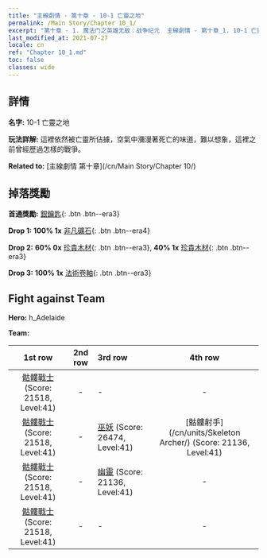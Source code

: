 ```yaml
---
title: "主線劇情 - 第十章 - 10-1 亡靈之地"
permalink: /Main Story/Chapter 10_1/
excerpt: "第十章 - 1. 魔法门之英雄无敌：战争纪元  主線劇情 - 第十章_1. 10-1 亡靈之地"
last_modified_at: 2021-07-27
locale: cn
ref: "Chapter 10_1.md"
toc: false
classes: wide
---
```


## 詳情

 **名字:** 10-1 亡靈之地

 **玩法詳解:** 這裡依然被亡靈所佔據，空氣中瀰漫著死亡的味道，難以想象，這裡之前曾經歷過怎樣的戰爭。

 **Related to:** [主線劇情 第十章](/cn/Main Story/Chapter 10/)

## 掉落獎勵

 **首通獎勵:** [銀鑰匙](/cn/Items/con_693/){: .btn .btn--era3}

 **Drop 1:** **100% 1x** [非凡礦石](/cn/Items/mat_33/){: .btn .btn--era4}

 **Drop 2:** **60% 0x** [珍貴木材](/cn/Items/mat_27/){: .btn .btn--era3}, **40% 1x** [珍貴木材](/cn/Items/mat_27/){: .btn .btn--era3}

 **Drop 3:** **100% 1x** [法術卷軸](/cn/Items/con_694/){: .btn .btn--era3}


## Fight against Team
 **Hero:** h_Adelaide

 **Team:**


  | 1st row | 2nd row | 3rd row | 4th row |
  |:----:|:----:|:----|:----:|
  | [骷髏戰士](/cn/units/Skeleton/) (Score: 21518, Level:41)  | - | - | - |
  | [骷髏戰士](/cn/units/Skeleton/) (Score: 21518, Level:41)  | - | [巫妖](/cn/units/Lich/) (Score: 26474, Level:41)  | [骷髏射手](/cn/units/Skeleton Archer/) (Score: 21136, Level:41)  |
  | [骷髏戰士](/cn/units/Skeleton/) (Score: 21518, Level:41)  | - | [幽靈](/cn/units/Wight/) (Score: 21136, Level:41)  | - |
  | [骷髏戰士](/cn/units/Skeleton/) (Score: 21518, Level:41)  | - | - | - |


